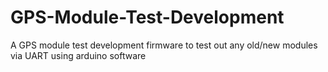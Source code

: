 # GPS-Module-Test-Development
A GPS module test development firmware to test out any old/new modules via UART using arduino software
